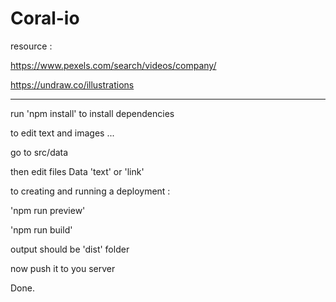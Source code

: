 # Coral-io
resource :

https://www.pexels.com/search/videos/company/

https://undraw.co/illustrations

----------------------------
run 'npm install' to install dependencies

to edit text and images ... 

go to src/data

then edit files Data 'text' or 'link'

to creating and running a deployment :

'npm run preview' 

'npm run build' 

output should be 'dist' folder 

now push it to you server 

Done.
